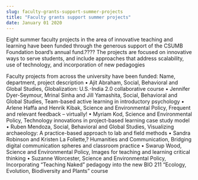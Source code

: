 ```yaml
---
slug: faculty-grants-support-summer-projects
title: "Faculty grants support summer projects"
date: January 01 2020
---
```


<p>Eight summer faculty projects in the area of innovative teaching and learning have been funded through the generous support of the CSUMB Foundation board’s annual fund.???? The projects are focused on innovative ways to serve students, and include approaches that address scalability, use of technology, and incorporation of new pedagogies
</p><p>Faculty projects from across the university have been funded: Name, department, project description • Ajit Abraham, Social, Behavioral and Global Studies, Globalization: U.S.-India 2.0 collaborative course • Jennifer Dyer-Seymour, Mrinal Sinha and Jill Yamashita, Social, Behavioral and Global Studies, Team-based active learning in introductory psychology • Arlene Haffa and Henrik Kibak, Science and Environmental Policy, Frequent and relevant feedback – virtually! • Myriam Kod, Science and Environmental Policy, Technology innovations in project-based learning case study model • Ruben Mendoza, Social, Behavioral and Global Studies, Visualizing archaeology: A practice-based approach to lab and field methods • Sandra Robinson and Kristen La Follette,? Humanities and Communication, Bridging digital communication spheres and classroom practice • Swarup Wood, Science and Environmental Policy, Images for teaching and learning critical thinking • Suzanne Worcester, Science and Environmental Policy, Incorporating “Teaching Naked” pedagogy into the new BIO 211 “Ecology, Evolution, Biodiversity and Plants” course  
</p>
